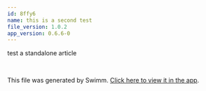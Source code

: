 ```yaml
---
id: 8ffy6
name: this is a second test
file_version: 1.0.2
app_version: 0.6.6-0
---
```


test a standalone article

<br/>

This file was generated by Swimm. [Click here to view it in the app](https://app.swimm.io/repos/Z2l0aHViJTNBJTNBQXNzb3J0ZWRXaWRnZXRzJTNBJTNBc2hpLXlhbg==/docs/8ffy6).